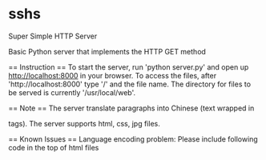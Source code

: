
sshs
====

Super Simple HTTP Server

Basic Python server that implements the HTTP GET method

== Instruction ==
To start the server, run 'python server.py' and open up [http://localhost:8000](http://localhost:8000) in your browser.
To access the files, after 'http://localhost:8000' type '/' and the file name. The directory for files to be served is currently '/usr/local/web'.

== Note == 
The server translate paragraphs into Chinese (text wrapped in <p> tags).
The server supports html, css, jpg files.

== Known Issues ==
Language encoding problem: Please include following code in the top of html files
<meta http-equiv="Content-Type" content="text/html; charset=UTF-8" />
